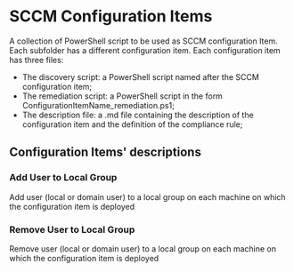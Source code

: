 # SCCM Configuration Items
A collection of PowerShell script to be used as SCCM configuration Item.
Each subfolder has a different configuration item. Each configuration item has three files:
- The discovery script: a PowerShell script named after the SCCM configuration item;
- The remediation script: a PowerShell script in the form ConfigurationItemName_remediation.ps1;
- The description file: a .md file containing the description of the configuration item and the definition of the compliance rule;

## Configuration Items' descriptions
### Add User to Local Group
Add user (local or domain user) to a local group on each machine on which the configuration item is deployed

### Remove User to Local Group
Remove user (local or domain user) to a local group on each machine on which the configuration item is deployed
